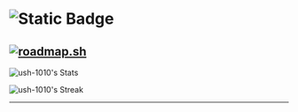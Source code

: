 # ![Static Badge](https://img.shields.io/badge/_Dash-Board-red)

[![roadmap.sh](https://roadmap.sh/card/wide/67b62c1098abd86c99843111?variant=dark&roadmaps=devops%2Ckubernetes%2Cterraform)](https://roadmap.sh)
<br>
---
![ush-1010's Stats](https://github-readme-stats.vercel.app/api?username=ush-1010&theme=tokyonight&show_icons=true&hide_border=false&count_private=false)

![ush-1010's Streak](https://github-readme-streak-stats.herokuapp.com/?user=ush-1010&theme=tokyonight&hide_border=false)


---
